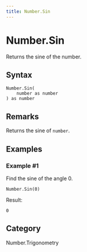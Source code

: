 ```yaml
---
title: Number.Sin
---
```


# Number.Sin


Returns the sine of the number.


## Syntax

```powerquery
Number.Sin(
    number as number
) as number
```


## Remarks

Returns the sine of <code>number</code>.


## Examples

### Example #1 
Find the sine of the angle 0.
```powerquery
Number.Sin(0)
```

Result: 
```powerquery
0
```




## Category
Number.Trigonometry
